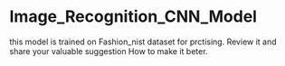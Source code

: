 # Image_Recognition_CNN_Model
this model is trained on Fashion_nist dataset for prctising. Review it and share your valuable suggestion How to make it beter. 
